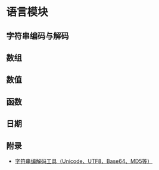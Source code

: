 # 语言模块

## 字符串编码与解码

## 数组

## 数值

## 函数

## 日期



## 附录

- [字符串编解码工具（Unicode、UTF8、Base64、MD5等）](https://github.com/zxlie/FeHelper)